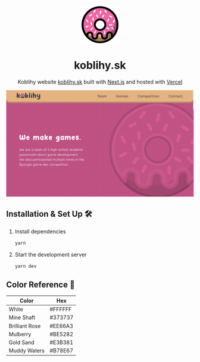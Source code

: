 <div align="center">
    <img alt="Logo" src="https://raw.githubusercontent.com/samuel-soltys/koblihy-website/main/public/donut.svg" width="100" />
</div>
<h1 align="center">
    koblihy.sk
</h1>
<p align="center">
    Koblihy website <a href="https://koblihy.sk" target="_blank">koblihy.sk</a> built with <a href="https://www.nextjs.org/" target="_blank">Next.js</a> and hosted with <a href="https://www.vercel.com/" target="_blank">Vercel</a>
</p>

![demo](https://raw.githubusercontent.com/samuel-soltys/koblihy-website/main/public/demo.jpg)

## Installation & Set Up 🛠


1. Install dependencies

    ```sh
    yarn
    ```

2. Start the development server

    ```sh
    yarn dev
    ```

## Color Reference 🎨

| Color          | Hex                                                                |
| -------------- | ------- |
| White          | #FFFFFF |
| Mine Shaft     | #373737 |
| Brilliant Rose | #EE66A3 |
| Mulberry       | #BE5282 |
| Gold Sand      | #E3B381 |
| Muddy Waters   | #B78E67 |
